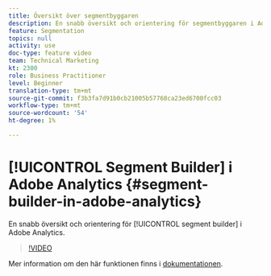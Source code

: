 ```yaml
---
title: Översikt över segmentbyggaren
description: En snabb översikt och orientering för segmentbyggaren i Adobe Analytics.
feature: Segmentation
topics: null
activity: use
doc-type: feature video
team: Technical Marketing
kt: 2300
role: Business Practitioner
level: Beginner
translation-type: tm+mt
source-git-commit: f3b3fa7d91b0cb21005b57768ca23ed6700fcc03
workflow-type: tm+mt
source-wordcount: '54'
ht-degree: 1%

---
```



# [!UICONTROL Segment Builder] i Adobe Analytics  {#segment-builder-in-adobe-analytics}

En snabb översikt och orientering för [!UICONTROL segment builder] i Adobe Analytics.

>[!VIDEO](https://video.tv.adobe.com/v/25404/?quality=12)

Mer information om den här funktionen finns i [dokumentationen](https://marketing.adobe.com/resources/help/en_US/analytics/segment/index.html?f=seg_build_ui).
